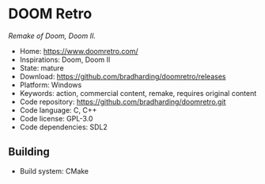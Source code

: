 # DOOM Retro

_Remake of Doom, Doom II._

- Home: https://www.doomretro.com/
- Inspirations: Doom, Doom II
- State: mature
- Download: https://github.com/bradharding/doomretro/releases
- Platform: Windows
- Keywords: action, commercial content, remake, requires original content
- Code repository: https://github.com/bradharding/doomretro.git
- Code language: C, C++
- Code license: GPL-3.0
- Code dependencies: SDL2

## Building

- Build system: CMake
